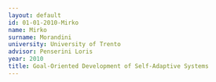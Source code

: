 ```yaml
---
layout: default 
id: 01-01-2010-Mirko
name: Mirko
surname: Morandini
university: University of Trento
advisor: Penserini Loris
year: 2010
title: Goal-Oriented Development of Self-Adaptive Systems
---
```

